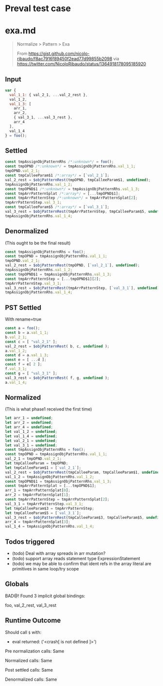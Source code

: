 # Preval test case

# exa.md

> Normalize > Pattern > Exa
>
> From https://gist.github.com/nicolo-ribaudo/f8ac7916f89450f2ead77d99855b2098 via https://twitter.com/NicoloRibaudo/status/1364918178095185920

## Input

`````js filename=intro
var {
  val_1_1: { val_2_1, ...val_2_rest },
  val_1_2,
  val_1_3: [
    arr_1,
    arr_2,
    { val_3_1, ...val_3_rest },
    arr_4
  ],
  val_1_4
} = foo();
`````


## Settled


`````js filename=intro
const tmpAssignObjPatternRhs /*:unknown*/ = foo();
const tmpOPND /*:unknown*/ = tmpAssignObjPatternRhs.val_1_1;
tmpOPND.val_2_1;
const tmpCalleeParam$1 /*:array*/ = [`val_2_1`];
val_2_rest = $objPatternRest(tmpOPND, tmpCalleeParam$1, undefined);
tmpAssignObjPatternRhs.val_1_2;
const tmpOPND$1 /*:unknown*/ = tmpAssignObjPatternRhs.val_1_3;
const tmpArrPatternSplat /*:array*/ = [...tmpOPND$1];
const tmpArrPatternStep /*:unknown*/ = tmpArrPatternSplat[2];
tmpArrPatternStep.val_3_1;
const tmpCalleeParam$5 /*:array*/ = [`val_3_1`];
val_3_rest = $objPatternRest(tmpArrPatternStep, tmpCalleeParam$5, undefined);
tmpAssignObjPatternRhs.val_1_4;
`````


## Denormalized
(This ought to be the final result)

`````js filename=intro
const tmpAssignObjPatternRhs = foo();
const tmpOPND = tmpAssignObjPatternRhs.val_1_1;
tmpOPND.val_2_1;
val_2_rest = $objPatternRest(tmpOPND, [`val_2_1`], undefined);
tmpAssignObjPatternRhs.val_1_2;
const tmpOPND$1 = tmpAssignObjPatternRhs.val_1_3;
const tmpArrPatternStep = [...tmpOPND$1][2];
tmpArrPatternStep.val_3_1;
val_3_rest = $objPatternRest(tmpArrPatternStep, [`val_3_1`], undefined);
tmpAssignObjPatternRhs.val_1_4;
`````


## PST Settled
With rename=true

`````js filename=intro
const a = foo();
const b = a.val_1_1;
b.val_2_1;
const c = [ "val_2_1" ];
val_2_rest = $objPatternRest( b, c, undefined );
a.val_1_2;
const d = a.val_1_3;
const e = [ ...d ];
const f = e[ 2 ];
f.val_3_1;
const g = [ "val_3_1" ];
val_3_rest = $objPatternRest( f, g, undefined );
a.val_1_4;
`````


## Normalized
(This is what phase1 received the first time)

`````js filename=intro
let arr_1 = undefined;
let arr_2 = undefined;
let arr_4 = undefined;
let val_1_2 = undefined;
let val_1_4 = undefined;
let val_2_1 = undefined;
let val_3_1 = undefined;
const tmpAssignObjPatternRhs = foo();
const tmpOPND = tmpAssignObjPatternRhs.val_1_1;
val_2_1 = tmpOPND.val_2_1;
let tmpCalleeParam = tmpOPND;
let tmpCalleeParam$1 = [`val_2_1`];
val_2_rest = $objPatternRest(tmpCalleeParam, tmpCalleeParam$1, undefined);
val_1_2 = tmpAssignObjPatternRhs.val_1_2;
const tmpOPND$1 = tmpAssignObjPatternRhs.val_1_3;
const tmpArrPatternSplat = [...tmpOPND$1];
arr_1 = tmpArrPatternSplat[0];
arr_2 = tmpArrPatternSplat[1];
const tmpArrPatternStep = tmpArrPatternSplat[2];
val_3_1 = tmpArrPatternStep.val_3_1;
let tmpCalleeParam$3 = tmpArrPatternStep;
let tmpCalleeParam$5 = [`val_3_1`];
val_3_rest = $objPatternRest(tmpCalleeParam$3, tmpCalleeParam$5, undefined);
arr_4 = tmpArrPatternSplat[3];
val_1_4 = tmpAssignObjPatternRhs.val_1_4;
`````


## Todos triggered


- (todo) Deal with array spreads in arr mutation?
- (todo) support array reads statement type ExpressionStatement
- (todo) we may be able to confirm that ident refs in the array literal are primitives in same loop/try scope


## Globals


BAD@! Found 3 implicit global bindings:

foo, val_2_rest, val_3_rest


## Runtime Outcome


Should call `$` with:
 - eval returned: ('<crash[ <ref> is not defined ]>')

Pre normalization calls: Same

Normalized calls: Same

Post settled calls: Same

Denormalized calls: Same
